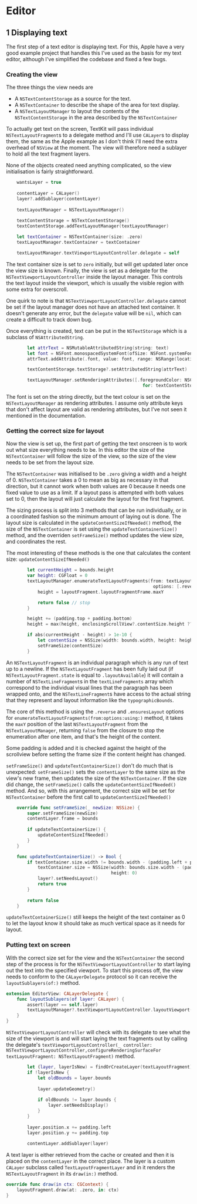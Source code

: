 # Editor
## 1 Displaying text

The first step of a text editor is displaying text. For this, Apple have a very good example project that handles this I've used as the basis for my text editor, although I've simplified the codebase and fixed a few bugs.

### Creating the view

The three things the view needs are
* A `NSTextContentStorage` as a source for the text.
* A `NSTextContainer` to describe the shape of the area for text display.
* A `NSTextLayoutManager` to layout the contents of the `NSTextContentStorage` in the area described by the `NSTextContainer`

To actually get text on the screen, TextKit will pass individual `NSTextLayoutFragment`s to a delegate method and I'll use `CALayer`s to display them, the same as the Apple example as I don't think I'll need the extra overhead of `NSView` at the moment. The view will therefore need a sublayer to hold all the text fragment layers.

None of the objects created need anything complicated, so the view initialisation is fairly straightforward.

```swift
    wantsLayer = true
    
    contentLayer = CALayer()
    layer?.addSublayer(contentLayer)
    
    textLayoutManager = NSTextLayoutManager()
    
    textContentStorage = NSTextContentStorage()
    textContentStorage.addTextLayoutManager(textLayoutManager)

    let textContainer = NSTextContainer(size: .zero)
    textLayoutManager.textContainer = textContainer

    textLayoutManager.textViewportLayoutController.delegate = self
```

The text container size is set to `zero` initially, but will get updated later once the view size is known. Finally, the view is set as a delegate for the `NSTextViewportLayoutController` inside the layout manager. This controls the text layout inside the viewport, which is usually the visible region with some extra for overscroll.

One quirk to note is that `NSTextViewportLayoutController.delegate` cannot be set if the layout manager does not have an attached text container. It doesn't generate any error, but the `delegate` value will be `nil`, which can create a difficult to track down bug.

Once everything is created, text can be put in the `NSTextStorage` which is a subclass of `NSAttributedString`. 

```swift
        let attrText = NSMutableAttributedString(string: text)
        let font = NSFont.monospacedSystemFont(ofSize: NSFont.systemFontSize + 10, weight: .regular)
        attrText.addAttribute(.font, value: font, range: NSRange(location: 0, length: text.count))

        textContentStorage.textStorage?.setAttributedString(attrText)

        textLayoutManager.setRenderingAttributes([.foregroundColor: NSColor.textColor],
                                                    for: textContentStorage.documentRange)
```

The font is set on the string directly, but the text colour is set on the `NSTextLayoutManager` as rendering attributes. I assume only attribute keys that don't affect layout are valid as rendering attributes, but I've not seen it mentioned in the documentation.

### Getting the correct size for layout

Now the view is set up, the first part of getting the text onscreen is to work out what size everything needs to be. In this editor the size of the `NSTextContainer` will follow the size of the view, so the size of the view needs to be set from the layout size.

The `NSTextContainer` was initialised to be `.zero` giving a width and a height of 0. `NSTextContainer` takes a 0 to mean as big as necessary in that direction, but it cannot work when both values are 0 because it needs one fixed value to use as a limit. If a layout pass is attempted with both values set to 0, then the layout will just calculate the layout for the first fragment.

The sizing process is split into 3 methods that can be run individually, or in a coordinated fashion so the minimum amount of laying out is done. The layout size is calculated in the `updateContentSizeIfNeeded()` method, the size of the `NSTextContainer` is set using the `updateTextContainerSize()` method, and the overriden `setFrameSize()` method updates the view size, and coordinates the rest.

The most interesting of these methods is the one that calculates the content size: `updateContentSizeIfNeeded()`

```swift
        let currentHeight = bounds.height
        var height: CGFloat = 0
        textLayoutManager.enumerateTextLayoutFragments(from: textLayoutManager.documentRange.endLocation,
                                                        options: [.reverse, .ensuresLayout]) { layoutFragment in
            height = layoutFragment.layoutFragmentFrame.maxY

            return false // stop
        }

        height += (padding.top + padding.bottom)
        height = max(height, enclosingScrollView?.contentSize.height ?? 0)

        if abs(currentHeight - height) > 1e-10 {
            let contentSize = NSSize(width: bounds.width, height: height)
            setFrameSize(contentSize)
        }
```

An `NSTextLayoutFragment` is an individual paragraph which is any run of text up to a newline. If the `NSTextLayoutFragment` has been fully laid out (if `NSTextLayoutFragment.state` is equal to `.layoutAvailable`) it will contain a number of `NSTextLineFragment`s in the `textLineFragments` array which correspond to the individual visual lines that the paragraph has been wrapped onto, and the `NSTextLineFragment`s have access to the actual string that they represent and layout information like the `typographicBounds`.

The core of this method is using the `.reverse` and `.ensuresLayout` options for `enumerateTextLayoutFragments(from:options:using:)` method, it takes the `maxY` position of the last `NSTextLayoutFragment` from the `NSTextLayoutManager`, returning `false` from the closure to stop the enumeration after one item, and that's the height of the content. 

Some padding is added and it is checked against the height of the scrollview before setting the frame size if the content height has changed.

`setFrameSize()` and `updateTextContainerSize()` don't do much that is unexpected: `setFrameSize()` sets the `contentLayer` to the same size as the view's new frame, then updates the size of the `NSTextContainer`. If the size did change, the `setFrameSize()` calls the `updateContentSizeIfNeeded()` method. And so, with this arrangement, the correct size will be set for `NSTextContainer` before the first call to `updateContentSizeIfNeeded()`

```swift
    override func setFrameSize(_ newSize: NSSize) {
        super.setFrameSize(newSize)
        contentLayer.frame = bounds
        
        if updateTextContainerSize() {
            updateContentSizeIfNeeded()
        }
    }

    func updateTextContainerSize() -> Bool {
        if textContainer.size.width != bounds.width - (padding.left + padding.right) {
            textContainer.size = NSSize(width: bounds.size.width - (padding.left + padding.right),
                                        height: 0)
            layer?.setNeedsLayout()
            return true
        }
        
        return false
    }
```

`updateTextContainerSize()` still keeps the height of the text container as 0 to let the layout know it should take as much vertical space as it needs for layout.

### Putting text on screen

With the correct size set for the view and the `NSTextContainer` the second step of the process is for the `NSTextViewportLayoutController` to start laying out the text into the specified viewport. To start this process off, the view needs to conform to the `CALayerDelegate` protocol so it can receive the `layoutSublayers(of:)` method.

```swift
extension EditorView: CALayerDelegate {
    func layoutSublayers(of layer: CALayer) {
        assert(layer == self.layer)
        textLayoutManager?.textViewportLayoutController.layoutViewport()
    }
}
```

`NSTextViewportLayoutController` will check with its delegate to see what the size of the viewport is and will start laying the text fragments out by calling the delegate's `textViewportLayoutController(_ controller: NSTextViewportLayoutController,configureRenderingSurfaceFor textLayoutFragment: NSTextLayoutFragment)` method.

```swift
        let (layer, layerIsNew) = findOrCreateLayer(textLayoutFragment)
        if !layerIsNew {
            let oldBounds = layer.bounds
            
            layer.updateGeometry()
                        
            if oldBounds != layer.bounds {
                layer.setNeedsDisplay()
            }
        }
        
        layer.position.x += padding.left
        layer.position.y += padding.top
        
        contentLayer.addSublayer(layer)
```

A text layer is either retrieved from the cache or created and then it is placed on the `contentLayer` in the correct place. The layer is a custom `CALayer` subclass called `TextLayoutFragmentLayer` and in it renders the `NSTextLayoutFragment` in its `draw(in:)` method.

```swift
override func draw(in ctx: CGContext) {
    layoutFragment.draw(at: .zero, in: ctx)
}
```